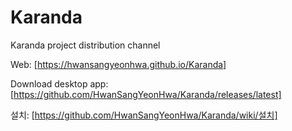 # Karanda
Karanda project distribution channel

Web: [https://hwansangyeonhwa.github.io/Karanda]

Download desktop app: [https://github.com/HwanSangYeonHwa/Karanda/releases/latest]

설치: [https://github.com/HwanSangYeonHwa/Karanda/wiki/설치]
